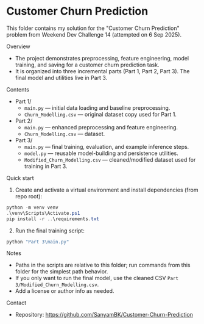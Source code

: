 # Customer Churn Prediction

This folder contains my solution for the "Customer Churn Prediction" problem from Weekend Dev Challenge 14 (attempted on 6 Sep 2025).

Overview
- The project demonstrates preprocessing, feature engineering, model training, and saving for a customer churn prediction task.
- It is organized into three incremental parts (Part 1, Part 2, Part 3). The final model and utilities live in Part 3.

Contents
- Part 1/
  - `main.py` — initial data loading and baseline preprocessing.
  - `Churn_Modelling.csv` — original dataset copy used for Part 1.
- Part 2/
  - `main.py` — enhanced preprocessing and feature engineering.
  - `Churn_Modelling.csv` — dataset.
- Part 3/
  - `main.py` — final training, evaluation, and example inference steps.
  - `model.py` — reusable model-building and persistence utilities.
  - `Modified_Churn_Modelling.csv` — cleaned/modified dataset used for training in Part 3.

Quick start
1. Create and activate a virtual environment and install dependencies (from repo root):

```powershell
python -m venv venv
.\venv\Scripts\Activate.ps1
pip install -r ..\requirements.txt
```

2. Run the final training script:

```powershell
python "Part 3\main.py"
```

Notes
- Paths in the scripts are relative to this folder; run commands from this folder for the simplest path behavior.
- If you only want to run the final model, use the cleaned CSV `Part 3/Modified_Churn_Modelling.csv`.
- Add a license or author info as needed.

Contact
- Repository: https://github.com/SanyamBK/Customer-Churn-Prediction
